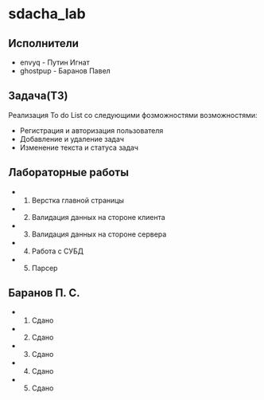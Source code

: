 # sdacha_lab
## Исполнители
- envyq - Путин Игнат
- ghostpup - Баранов Павел

## Задача(ТЗ)
Реализация To do List со следующими фозможностями возможностями:
- Регистрация и авторизация пользователя
- Добавление и удаление задач
- Изменение текста и статуса задач

## Лабораторные работы
- 1) Верстка главной страницы 
- 2) Валидация данных на стороне клиента
- 3) Валидация данных на стороне сервера
- 4) Работа с СУБД
- 5) Парсер

## Баранов П. С.

- 1) Сдано
- 2) Сдано
- 3) Сдано
- 4) Сдано
- 5) Сдано
